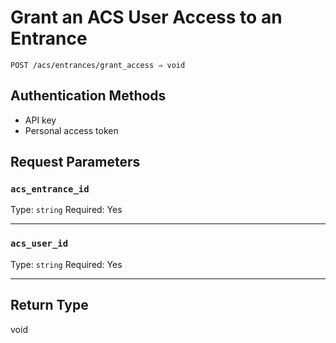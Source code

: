 # Grant an ACS User Access to an Entrance

```
POST /acs/entrances/grant_access ⇒ void
```



## Authentication Methods

- API key
- Personal access token

## Request Parameters

### `acs_entrance_id`

Type: `string`
Required: Yes



***

### `acs_user_id`

Type: `string`
Required: Yes



***

## Return Type

void
